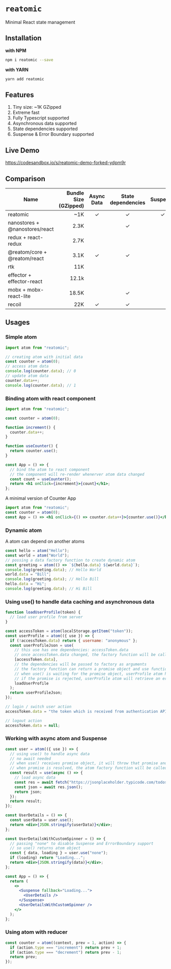 # `reatomic`

Minimal React state management

## Installation

**with NPM**

```bash
npm i reatomic --save
```

**with YARN**

```bash
yarn add reatomic
```

## Features

1. Tiny size: ~1K GZipped
2. Extreme fast
3. Fully Typescript supported
4. Asynchronous data supported
5. State dependencies supported
6. Suspense & Error Boundary supported

## Live Demo

https://codesandbox.io/s/reatomic-demo-forked-ydpm9r

## Comparison

| Name                           | Bundle Size (GZipped) | Async Data | State dependencies | Suspense | Error Boundary |
| ------------------------------ | --------------------: | :--------: | :----------------: | :------: | :------------: |
| reatomic                       |                   ~1K |     ✓      |         ✓          |    ✓     |       ✓        |
| nanostores + @nanostores/react |                  2.3K |            |         ✓          |          |                |
| redux + react-redux            |                  2.7K |            |                    |          |                |
| @reatom/core + @reatom/react   |                  3.1K |     ✓      |         ✓          |          |                |
| rtk                            |                   11K |            |                    |          |                |
| effector + effector-react      |                 12.1k |            |                    |          |                |
| mobx + mobx-react-lite         |                 18.5K |            |         ✓          |          |                |
| recoil                         |                   22K |     ✓      |         ✓          |          |                |

## Usages

### Simple atom

```jsx
import atom from "reatomic";

// creating atom with initial data
const counter = atom(0);
// access atom data
console.log(counter.data); // 0
// update atom data
counter.data++;
console.log(counter.data); // 1
```

### Binding atom with react component

```jsx
import atom from "reatomic";

const counter = atom(0);

function increment() {
  counter.data++;
}

function useCounter() {
  return counter.use();
}

const App = () => {
  // bind the atom to react component
  // the component will re-render whenerver atom data changed
  const count = useCounter();
  return <h1 onClick={increment}>{count}</h1>;
};
```

A minimal version of Counter App

```jsx
import atom from "reatomic";
const counter = atom(0);
const App = () => <h1 onClick={() => counter.data++}>{counter.use()}</h1>;
```

### Dynamic atom

A atom can depend on another atoms

```js
const hello = atom("Hello");
const world = atom("World");
// possing a data factory function to create dynamic atom
const greeting = atom(() => `${hello.data} ${world.data}`);
console.log(greeting.data); // Hello World
world.data = "Bill";
console.log(greeting.data); // Hello Bill
hello.data = "Hi";
console.log(greeting.data); // Hi Bill
```

### Using use() to handle data caching and asynchronous data

```js
function loadUserProfile(token) {
  // load user profile from server
}

const accessToken = atom(localStorage.getItem("token"));
const userProfile = atom(({ use }) => {
  if (!accessToken.data) return { username: "anonymous" };
  const userProfileJson = use(
    // this use has one dependencies: accessToken.data
    // once accessToken.data changed, the factory function will be called
    [accessToken.data],
    // the dependencies will be passed to factory as arguments
    // the factory function can return a promise object and use function will handle that and return resolved value of the promise object
    // when use() is waiting for the promise object, userProfile atom has loading status (userProfile.loading === true)
    // if the promise is rejected, userProfile atom will retrieve an error (userProfile.error)
    loadUserProfile
  );
  return userProfileJson;
});

// login / switch user action
accessToken.data = "the token which is received from authentication API";

// logout action
accessToken.data = null;
```

### Working with async atom and Suspense

```jsx
const user = atom(({ use }) => {
  // using use() to handle async data
  // no await needed
  // when use() receives promise object, it will throw that promise and the atom object will handle async progress
  // when promise is resolved, the atom factory function will be called again to continue next steps
  const result = use(async () => {
    // load async data
    const res = await fetch("https://jsonplaceholder.typicode.com/todos/1");
    const json = await res.json();
    return json;
  });
  return result;
});

const UserDetails = () => {
  const userData = user.use();
  return <div>{JSON.stringify(userData)}</div>;
};

const UserDetailsWithCustomSpinner = () => {
  // passing "none" to disable Suspense and ErrorBoundary support
  // so use() returns atom object
  const { data, loading } = user.use("none");
  if (loading) return "Loading...";
  return <div>{JSON.stringify(data)}</div>;
};

const App = () => {
  return (
    <>
      <Suspense fallback="Loading...">
        <UserDetails />
      </Suspense>
      <UserDetailsWithCustomSpinner />
    </>
  );
};
```

### Using atom with reducer

```js
const counter = atom((context, prev = 1, action) => {
  if (action.type === "increment") return prev + 1;
  if (action.type === "decrement") return prev - 1;
  return prev;
});
```
